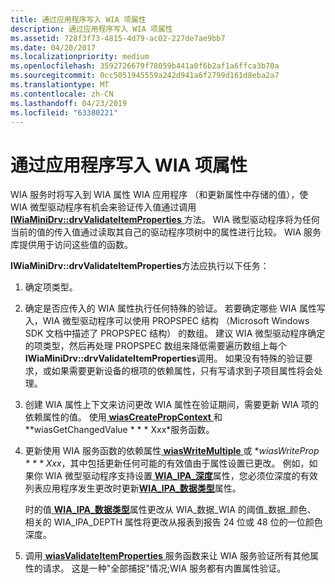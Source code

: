 ```yaml
---
title: 通过应用程序写入 WIA 项属性
description: 通过应用程序写入 WIA 项属性
ms.assetid: 728f3f73-4815-4d79-ac02-227de7ae9bb7
ms.date: 04/20/2017
ms.localizationpriority: medium
ms.openlocfilehash: 3592726679f78059b441a0f6b2af1a6ffca3b70a
ms.sourcegitcommit: 0cc5051945559a242d941a6f2799d161d8eba2a7
ms.translationtype: MT
ms.contentlocale: zh-CN
ms.lasthandoff: 04/23/2019
ms.locfileid: "63380221"
---
```

# <a name="writing-wia-item-properties-by-an-application"></a>通过应用程序写入 WIA 项属性





WIA 服务时将写入到 WIA 属性 WIA 应用程序 （和更新属性中存储的值），使 WIA 微型驱动程序有机会来验证传入值通过调用[ **IWiaMiniDrv::drvValidateItemProperties** ](https://msdn.microsoft.com/library/windows/hardware/ff545017)方法。 WIA 微型驱动程序将为任何当前的值的传入值通过读取其自己的驱动程序项树中的属性进行比较。 WIA 服务库提供用于访问这些值的函数。

**IWiaMiniDrv::drvValidateItemProperties**方法应执行以下任务：

1.  确定项类型。

2.  确定是否应传入的 WIA 属性执行任何特殊的验证。 若要确定哪些 WIA 属性写入，WIA 微型驱动程序可以使用 PROPSPEC 结构 （Microsoft Windows SDK 文档中描述了 PROPSPEC 结构） 的数组。 建议 WIA 微型驱动程序确定的项类型，然后再处理 PROPSPEC 数组来降低需要遍历数组上每个**IWiaMiniDrv::drvValidateItemProperties**调用。 如果没有特殊的验证要求，或如果需要更新设备的根项的依赖属性，只有写请求到子项目属性将会处理。

3.  创建 WIA 属性上下文来访问更改 WIA 属性在验证期间，需要更新 WIA 项的依赖属性的值。 使用[ **wiasCreatePropContext** ](https://msdn.microsoft.com/library/windows/hardware/ff549167)和 **wiasGetChangedValue * * * Xxx*服务函数。

4.  更新使用 WIA 服务函数的依赖属性[ **wiasWriteMultiple** ](https://msdn.microsoft.com/library/windows/hardware/ff549475)或 **wiasWriteProp * * * Xxx*，其中包括更新任何可能的有效值由于属性设置已更改。 例如，如果你 WIA 微型驱动程序支持设置[ **WIA\_IPA\_深度**](https://msdn.microsoft.com/library/windows/hardware/ff551546)属性，您必须位深度的有效列表应用程序发生更改时更新[**WIA\_IPA\_数据类型**](https://msdn.microsoft.com/library/windows/hardware/ff551543)属性。

    时的值[ **WIA\_IPA\_数据类型**](https://msdn.microsoft.com/library/windows/hardware/ff551543)属性更改从 WIA\_数据\_WIA 的阈值\_数据\_颜色、 相关的 WIA\_IPA\_DEPTH 属性将更改从报表到报告 24 位或 48 位的一位颜色深度。

5.  调用[ **wiasValidateItemProperties** ](https://msdn.microsoft.com/library/windows/hardware/ff549454)服务函数来让 WIA 服务验证所有其他属性的请求。 这是一种"全部捕捉"情况;WIA 服务都有内置属性验证。

 

 




